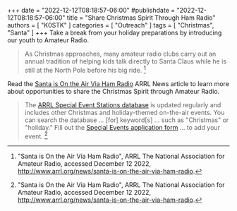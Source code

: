 +++
date = "2022-12-12T08:18:57-06:00"
#publishdate = "2022-12-12T08:18:57-06:00"
title = "Share Christmas Spirit Through Ham Radio"
authors = [ "K0STK" ]
categories = [ "Outreach" ]
tags = [ "Christmas", "Santa" ]
+++
Take a break from your holiday preparations by introducing our youth to Amateur Radio.
<!--more-->

>As Christmas approaches, many amateur radio clubs carry out an annual
>tradition of helping kids talk directly to Santa Claus while he is still at
>the North Pole before his big ride. [^1]

[^1]: "Santa is On the Air Via Ham Radio", ARRL The National Association for Amateur Radio, accessed December 12 2022, http://www.arrl.org/news/santa-is-on-the-air-via-ham-radio.

Read the
[Santa is On the Air Via Ham Radio](http://www.arrl.org/news/santa-is-on-the-air-via-ham-radio) ARRL News article to learn more 
about opportunities to share the Christmas Spirit through Amateur Radio.

>The [ARRL Special Event Stations database](http://www.arrl.org/special-event-stations)
>is updated regularly and includes
>other Christmas and holiday-themed on-the-air events. You can search the
>database ... [for] keyword[s] ... such
>as "Christmas" or "holiday." Fill out the
>[Special Events application form](http://www.arrl.org/special-events-application)
>... to add your event. [^1]
